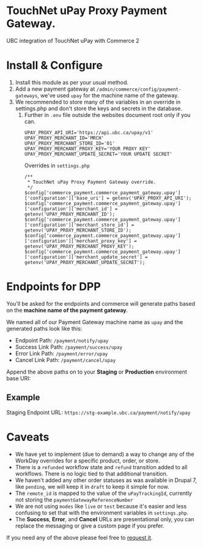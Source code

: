 # TouchNet uPay Proxy Payment Gateway.

UBC integration of TouchNet uPay with Commerce 2

# Install & Configure

1. Install this module as per your usual method.
2. Add a new payment gateway at `/admin/commerce/config/payment-gateways`, we've used `upay` for the machine name of the gateway.
3. We recommended to store many of the variables in an override in settings.php and don't store the keys and secrets in the database.
   1. Further in `.env` file outside the websites document root only if you can.
      ```
      UPAY_PROXY_API_URI='https://api.ubc.ca/upay/v1'
      UPAY_PROXY_MERCHANT_ID='MRCH'
      UPAY_PROXY_MERCHANT_STORE_ID='01'
      UPAY_PROXY_MERCHANT_PROXY_KEY='YOUR PROXY KEY'
      UPAY_PROXY_MERCHANT_UPDATE_SECRET='YOUR UPDATE SECRET'
      ```
      Overrides in `settings.php`
      ```
      /**
       * TouchNet uPay Proxy Payment Gateway override.
       */
      $config['commerce_payment.commerce_payment_gateway.upay']['configuration']['base_uri'] = getenv('UPAY_PROXY_API_URI');
      $config['commerce_payment.commerce_payment_gateway.upay']['configuration']['merchant_id'] = getenv('UPAY_PROXY_MERCHANT_ID');
      $config['commerce_payment.commerce_payment_gateway.upay']['configuration']['merchant_store_id'] = getenv('UPAY_PROXY_MERCHANT_STORE_ID');
      $config['commerce_payment.commerce_payment_gateway.upay']['configuration']['merchant_proxy_key'] = getenv('UPAY_PROXY_MERCHANT_PROXY_KEY');
      $config['commerce_payment.commerce_payment_gateway.upay']['configuration']['merchant_update_secret'] = getenv('UPAY_PROXY_MERCHANT_UPDATE_SECRET');
      ```


# Endpoints for DPP

You'll be asked for the endpoints and commerce will generate paths based on the **machine name of the payment gateway**.

We named all of our Payment Gateway machine name as `upay` and the generated paths look like this:

- Endpoint Path: `/payment/notify/upay`
- Success Link Path: `/payment/success/upay`
- Error Link Path: `/payment/error/upay`
- Cancel Link Path: `/payment/cancel/upay`

Append the above paths on to your **Staging** or **Production** environment base URI:
## Example
Staging Endpoint URL: `https://stg-example.ubc.ca/payment/notify/upay`

# Caveats

* We have yet to implement (due to demand) a way to change any of the WorkDay overrides for a specific product, order, or store.
* There is a `refunded` workflow state and `refund` transition added to all workflows. There is no logic tied to that additional transition.
* We haven't added any other order statuses as was available in Drupal 7, like `pending`, we will keep it in `draft` to keep it simple for now.
* The `remote_id` is mapped to the value of the `uPayTrackingId`, currently not storing the `paymentGatewayReferenceNumber`
* We are not using `modes` like `live` or `test` because it's easier and less confusing to set that with the environment variables in `settings.php`.
* The **Success**, **Error**, and **Cancel** URLs are presentational only, you can replace the messaging or give a custom page if you prefer.

If you need any of the above please feel free to [request it](https://github.com/ubc-cpsc/commerce_touchnet_upay/issues/new).
